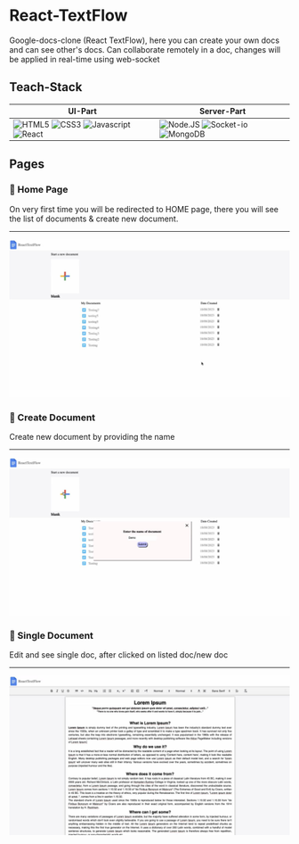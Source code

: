 # React-TextFlow


Google-docs-clone (React TextFlow), here you can create your own docs and can see other's  docs. Can collaborate remotely in a doc, changes will be applied in real-time using web-socket



## Teach-Stack
| UI-Part | Server-Part |
|---------|--------------|
|![HTML5](https://img.shields.io/badge/HTML5-E34F26?style=for-the-badge&logo=html5&logoColor=white) ![CSS3](https://img.shields.io/badge/CSS3-1572B6?style=for-the-badge&logo=css3&logoColor=white) ![Javascript](https://img.shields.io/badge/JavaScript-323330?style=for-the-badge&logo=javascript&logoColor=F7DF1E) ![React](https://img.shields.io/badge/React-20232A?style=for-the-badge&logo=react&logoColor=61DAFB)| ![Node.JS](https://img.shields.io/badge/Node.js-339933?style=for-the-badge&logo=nodedotjs&logoColor=white) ![Socket-io](https://img.shields.io/badge/Socket.io-010101?&style=for-the-badge&logo=Socket.io&logoColor=white) ![MongoDB](https://img.shields.io/badge/MongoDB-4EA94B?style=for-the-badge&logo=mongodb&logoColor=white)|

<!--
## Deployments
|FRONTEND|BACKEND|DATABASE|
|--------|-------|--------|
|![vercel](https://img.shields.io/badge/Vercel-000000?style=for-the-badge&logo=vercel&logoColor=white)|![Render](https://img.shields.io/badge/Render-46E3B7?style=for-the-badge&logo=render&logoColor=white)|![MongoDB](https://img.shields.io/badge/MongoDB-4EA94B?style=for-the-badge&logo=mongodb&logoColor=white) -->


## Pages

### :small_blue_diamond: Home Page
On very first time you will be redirected to HOME page, there you will see the list of documents & create new document.

----
![home](https://raw.githubusercontent.com/asinghrajput542/Images/main/Home.jpg)


### :small_blue_diamond: Create Document
Create new document by providing the name

----
![create-doc](https://raw.githubusercontent.com/asinghrajput542/Images/main/New-Doc.jpg)



### :small_blue_diamond: Single Document
Edit and see single doc, after clicked on listed doc/new doc

----
![single-doc](https://raw.githubusercontent.com/asinghrajput542/Images/main/Editor.jpg)


